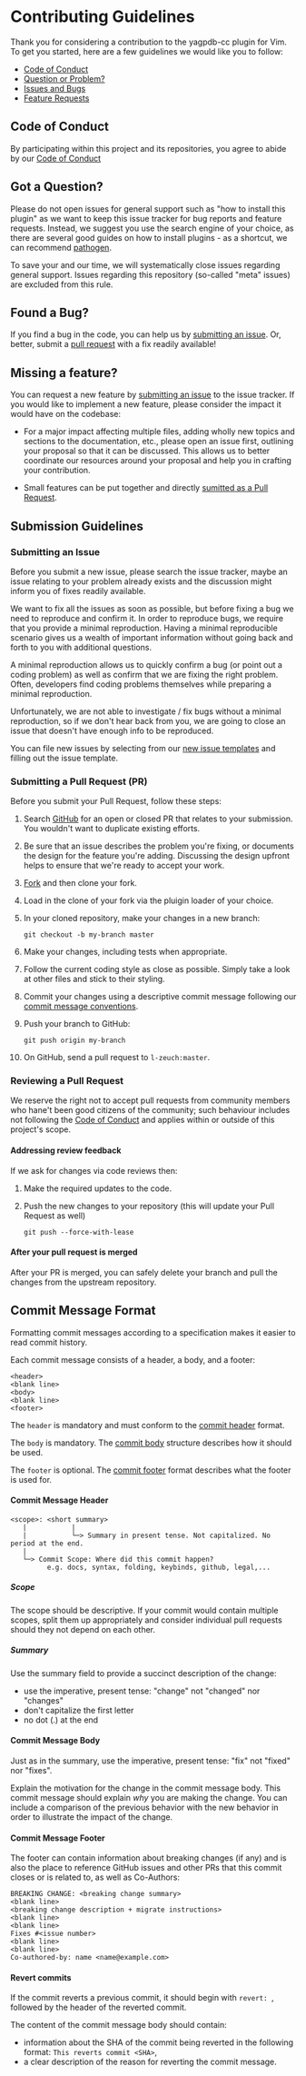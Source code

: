 # Contributing Guidelines

Thank you for considering a contribution to the yagpdb-cc plugin for Vim. To get you started, here are a few guidelines we would like you to follow:

* [Code of Conduct](#coc)
* [Question or Problem?](#question)
* [Issues and Bugs](#issue)
* [Feature Requests](#feature)

## <a name="coc"></a> Code of Conduct

By participating within this project and its repositories, you agree to abide by our [Code of Conduct](.github/CODE_OF_CONDUCT.md)

## <a name="question"></a> Got a Question?

Please do not open issues for general support such as "how to install this plugin" as we want to keep this issue tracker for bug reports and feature requests. Instead, we suggest you use the search engine of your choice, as there are several good guides on how to install plugins - as a shortcut, we can recommend [pathogen](https://github.com/tpope/vim-pathogen).

To save your and our  time, we will systematically close issues regarding general support. Issues regarding this repository (so-called "meta" issues) are excluded from this rule.

## <a name="issue"></a> Found a Bug?

If you find a bug in the code, you can help us by [submitting an issue](#submit-issue). Or, better, submit a [pull request](#submit-pr) with a fix readily available!

## <a name="feature"></a> Missing a feature?

You can request a new feature by [submitting an issue](#submit-issue) to the issue tracker. If you would like to implement a new feature, please consider the impact it would have on the codebase:

* For a major impact affecting multiple files, adding wholly new topics and sections to the documentation, etc., please open an issue first, outlining your proposal so that it can be discussed. This allows us to better coordinate our resources around your proposal and help you in crafting your contribution.

* Small features can be put together and directly [sumitted as a Pull Request](#submit-pr).

## <a name="submit"></a> Submission Guidelines

### <a name="submit-issue"></a> Submitting an Issue

Before you submit a new issue, please search the issue tracker, maybe an issue relating to your problem already exists and the discussion might inform you of fixes readily available.

We want to fix all the issues as soon as possible, but before fixing a bug we need to reproduce and confirm it.
In order to reproduce bugs, we require that you provide a minimal reproduction.
Having a minimal reproducible scenario gives us a wealth of important information without going back and forth to you with additional questions.

A minimal reproduction allows us to quickly confirm a bug (or point out a coding problem) as well as confirm that we are fixing the right problem.
Often, developers find coding problems themselves while preparing a minimal reproduction.

Unfortunately, we are not able to investigate / fix bugs without a minimal reproduction, so if we don't hear back from you, we are going to close an issue that doesn't have enough info to be reproduced.

You can file new issues by selecting from our [new issue templates](https://github.com/l-zeuch/yagpdb.nvim/issues/new/choose) and filling out the issue template.

### <a name="submit-pr"></a> Submitting a Pull Request (PR)

Before you submit your Pull Request, follow these steps:

1. Search [GitHub](https://github.com/l-zeuch/yagpdb.nvim/pulls) for an open or closed PR that relates to your submission.
   You wouldn't want to duplicate existing efforts.

2. Be sure that an issue describes the problem you're fixing, or documents the design for the feature you're adding.
   Discussing the design upfront helps to ensure that we're ready to accept your work.

3. [Fork](https://github.com/l-zeuch/yagpdb.nvim/fork) and then clone your fork.

4. Load in the clone of your fork via the pluigin loader of your choice.

5. In your cloned repository, make your changes in a new branch:

    ```shell
    git checkout -b my-branch master
    ```

6. Make your changes, including tests when appropriate.

7. Follow the current coding style as close as possible. Simply take a look at other files and stick to their styling.

8. Commit your changes using a descriptive commit message following our [commit message conventions](#commit).

9. Push your branch to GitHub:

   ```shell
   git push origin my-branch
   ```

10. On GitHub, send a pull request to `l-zeuch:master`.

### Reviewing a Pull Request

We reserve the right not to accept pull requests from community members who hane't been good citizens of the community; such behaviour includes not following the [Code of Conduct](.github/CODE_OF_CONDUCT.md) and applies within or outside of this project's scope.

#### Addressing review feedback

If we ask for changes via code reviews then:

1. Make the required updates to the code.

2. Push the new changes to your repository (this will update your Pull Request as well)

   ```shell
   git push --force-with-lease
   ```

#### After your pull request is merged

After your PR is merged, you can safely delete your branch and pull the changes from the upstream repository.

## <a name="commit"></a> Commit Message Format

Formatting commit messages according to a specification makes it easier to read commit history.

Each commit message consists of a header, a body, and a footer:

```
<header>
<blank line>
<body>
<blank line>
<footer>
```

The `header` is mandatory and must conform to the [commit header](#commit-header) format.

The `body` is mandatory. The [commit body](#commit-body) structure describes how it should be used.

The `footer` is optional. The [commit footer](#commit-footer) format describes what the footer is used for.

#### <a name="commit-header"></a> Commit Message Header

```
<scope>: <short summary>
   |           |
   |           └─> Summary in present tense. Not capitalized. No period at the end.
   |
   └─> Commit Scope: Where did this commit happen?
         e.g. docs, syntax, folding, keybinds, github, legal,...
```

##### Scope

The scope should be descriptive. If your commit would contain multiple scopes, split them up appropriately and consider individual pull requests should they not depend on each other.

##### Summary

Use the summary field to provide a succinct description of the change:

* use the imperative, present tense: "change" not "changed" nor "changes"
* don't capitalize the first letter
* no dot (.) at the end

#### <a name="commit-body"></a> Commit Message Body

Just as in the summary, use the imperative, present tense: "fix" not "fixed" nor "fixes".

Explain the motivation for the change in the commit message body. This commit message should explain _why_ you are making the change.
You can include a comparison of the previous behavior with the new behavior in order to illustrate the impact of the change.

#### <a name="commit-footer"></a> Commit Message Footer

The footer can contain information about breaking changes (if any) and is also the place to reference GitHub issues and other PRs that this commit closes or is related to, as well as Co-Authors:

```
BREAKING CHANGE: <breaking change summary>
<blank line>
<breaking change description + migrate instructions>
<blank line>
<blank line>
Fixes #<issue number>
<blank line>
<blank line>
Co-authored-by: name <name@example.com>
```

#### Revert commits

If the commit reverts a previous commit, it should begin with `revert: `, followed by the header of the reverted commit.

The content of the commit message body should contain:

- information about the SHA of the commit being reverted in the following format: `This reverts commit <SHA>`,
- a clear description of the reason for reverting the commit message.
